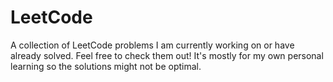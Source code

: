 # LeetCode
A collection of LeetCode problems I am currently working on or have already solved. Feel free to check them out! It's mostly for my own personal learning so the solutions might not be optimal.
